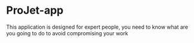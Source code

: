 # ProJet-app
This application is designed for expert people, you need to know what are you going to do to avoid compromising your work
